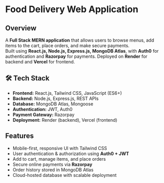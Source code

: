 #  Food Delivery Web Application

##  Overview
A **Full Stack MERN application** that allows users to browse menus, add items to the cart, place orders, and make secure payments.  
Built using **React.js, Node.js, Express.js, MongoDB Atlas**, with **Auth0** for authentication and **Razorpay** for payments. Deployed on **Render** for backend and **Vercel** for frontend.  


## 🛠️ Tech Stack
- **Frontend:** React.js, Tailwind CSS, JavaScript (ES6+)  
- **Backend:** Node.js, Express.js, REST APIs  
- **Database:** MongoDB Atlas, Mongoose  
- **Authentication:** JWT, Auth0  
- **Payment Gateway:** Razorpay  
- **Deployment:** Render (backend), Vercel (frontend)  


##  Features
-  Mobile-first, responsive UI with Tailwind CSS  
-  User authentication & authorization using **Auth0 + JWT**  
-  Add to cart, manage items, and place orders  
-  Secure online payments via **Razorpay**  
-  Order history stored in MongoDB Atlas  
-  Cloud-hosted database with scalable deployment  

